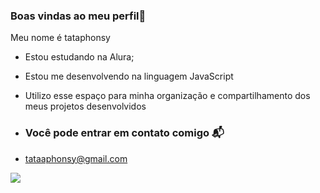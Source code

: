 ### Boas vindas ao meu perfil💜

Meu nome é tataphonsy

- Estou estudando na Alura;
- Estou me desenvolvendo na linguagem JavaScript
- Utilizo esse espaço para minha organização e compartilhamento dos meus projetos desenvolvidos

- ### Você pode entrar em contato comigo 📬

- tataaphonsy@gmail.com

![](https://tenor.com/pt-BR/view/good-tuesday-morning-gif-9317468782653701848)

